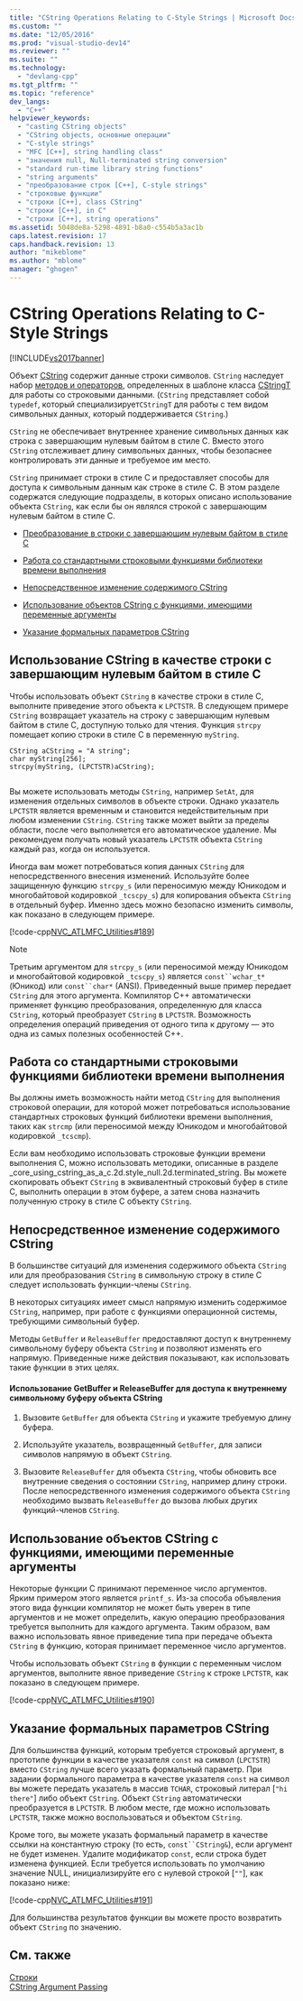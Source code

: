 ```yaml
---
title: "CString Operations Relating to C-Style Strings | Microsoft Docs"
ms.custom: ""
ms.date: "12/05/2016"
ms.prod: "visual-studio-dev14"
ms.reviewer: ""
ms.suite: ""
ms.technology: 
  - "devlang-cpp"
ms.tgt_pltfrm: ""
ms.topic: "reference"
dev_langs: 
  - "C++"
helpviewer_keywords: 
  - "casting CString objects"
  - "CString objects, основные операции"
  - "C-style strings"
  - "MFC [C++], string handling class"
  - "значения null, Null-terminated string conversion"
  - "standard run-time library string functions"
  - "string arguments"
  - "преобразование строк [C++], C-style strings"
  - "строковые функции"
  - "строки [C++], class CString"
  - "строки [C++], in C"
  - "строки [C++], string operations"
ms.assetid: 5048de8a-5298-4891-b8a0-c554b5a3ac1b
caps.latest.revision: 17
caps.handback.revision: 13
author: "mikeblome"
ms.author: "mblome"
manager: "ghogen"
---
```

# CString Operations Relating to C-Style Strings
[!INCLUDE[vs2017banner](../assembler/inline/includes/vs2017banner.md)]

Объект [CString](../atl-mfc-shared/using-cstring.md) содержит данные строки символов.  `CString` наследует набор [методов и операторов](../atl-mfc-shared/reference/cstringt-class.md), определенных в шаблоне класса [CStringT](../atl-mfc-shared/reference/cstringt-class.md) для работы со строковыми данными.  \(`CString` представляет собой `typedef`, который специализирует`CStringT` для работы с тем видом символьных данных, который поддерживается `CString`.\)  
  
 `CString` не обеспечивает внутреннее хранение символьных данных как строка с завершающим нулевым байтом в стиле C.  Вместо этого `CString` отслеживает длину символьных данных, чтобы безопаснее контролировать эти данные и требуемое им место.  
  
 `CString` принимает строки в стиле C и предоставляет способы для доступа к символьным данным как строке в стиле C.  В этом разделе содержатся следующие подразделы, в которых описано использование объекта `CString`, как если бы он являлся строкой с завершающим нулевым байтом в стиле C.  
  
-   [Преобразование в строки с завершающим нулевым байтом в стиле C](#_core_using_cstring_as_a_c.2d.style_null.2d.terminated_string)  
  
-   [Работа со стандартными строковыми функциями библиотеки времени выполнения](#_core_working_with_standard_run.2d.time_library_string_functions)  
  
-   [Непосредственное изменение содержимого CString](#_core_modifying_cstring_contents_directly)  
  
-   [Использование объектов CString с функциями, имеющими переменные аргументы](#_core_using_cstring_objects_with_variable_argument_functions)  
  
-   [Указание формальных параметров CString](#_core_specifying_cstring_formal_parameters)  
  
##  <a name="_core_using_cstring_as_a_c.2d.style_null.2d.terminated_string"></a> Использование CString в качестве строки с завершающим нулевым байтом в стиле C  
 Чтобы использовать объект `CString` в качестве строки в стиле C, выполните приведение этого объекта к `LPCTSTR`.  В следующем примере `CString` возвращает указатель на строку с завершающим нулевым байтом в стиле C, доступную только для чтения.  Функция `strcpy` помещает копию строки в стиле C в переменную `myString`.  
  
```  
CString aCString = "A string";  
char myString[256];  
strcpy(myString, (LPCTSTR)aCString);  
  
```  
  
 Вы можете использовать методы `CString`, например `SetAt`, для изменения отдельных символов в объекте строки.  Однако указатель `LPCTSTR` является временным и становится недействительным при любом изменении `CString`.  `CString` также может выйти за пределы области, после чего выполняется его автоматическое удаление.  Мы рекомендуем получать новый указатель `LPCTSTR` объекта `CString` каждый раз, когда он используется.  
  
 Иногда вам может потребоваться копия данных `CString` для непосредственного внесения изменений.  Используйте более защищенную функцию `strcpy_s` \(или переносимую между Юникодом и многобайтовой кодировкой `_tcscpy_s`\) для копирования объекта `CString` в отдельный буфер.  Именно здесь можно безопасно изменить символы, как показано в следующем примере.  
  
 [!code-cpp[NVC_ATLMFC_Utilities#189](../atl-mfc-shared/codesnippet/CPP/cstring-operations-relating-to-c-style-strings_1.cpp)]  
  
> [!NOTE]
>  Третьим аргументом для `strcpy_s` \(или переносимой между Юникодом и многобайтовой кодировкой `_tcscpy_s`\) является `const``wchar_t*` \(Юникод\) или `const``char*` \(ANSI\).  Приведенный выше пример передает `CString` для этого аргумента.  Компилятор C\+\+ автоматически применяет функцию преобразования, определенную для класса `CString`, который преобразует `CString` в `LPCTSTR`.  Возможность определения операций приведения от одного типа к другому — это одна из самых полезных особенностей C\+\+.  
  
##  <a name="_core_working_with_standard_run.2d.time_library_string_functions"></a> Работа со стандартными строковыми функциями библиотеки времени выполнения  
 Вы должны иметь возможность найти метод `CString` для выполнения строковой операции, для которой может потребоваться использование стандартных строковых функций библиотеки времени выполнения, таких как `strcmp` \(или переносимой между Юникодом и многобайтовой кодировкой `_tcscmp`\).  
  
 Если вам необходимо использовать строковые функции времени выполнения C, можно использовать методики, описанные в разделе \_core\_using\_cstring\_as\_a\_c.2d.style\_null.2d.terminated\_string.  Вы можете скопировать объект `CString` в эквивалентный строковый буфер в стиле C, выполнить операции в этом буфере, а затем снова назначить полученную строку в стиле C объекту `CString`.  
  
##  <a name="_core_modifying_cstring_contents_directly"></a> Непосредственное изменение содержимого CString  
 В большинстве ситуаций для изменения содержимого объекта `CString` или для преобразования `CString` в символьную строку в стиле C следует использовать функции\-члены `CString`.  
  
 В некоторых ситуациях имеет смысл напрямую изменить содержимое `CString`, например, при работе с функциями операционной системы, требующими символьный буфер.  
  
 Методы `GetBuffer` и `ReleaseBuffer` предоставляют доступ к внутреннему символьному буферу объекта `CString` и позволяют изменять его напрямую.  Приведенные ниже действия показывают, как использовать такие функции в этих целях.  
  
#### Использование GetBuffer и ReleaseBuffer для доступа к внутреннему символьному буферу объекта CString  
  
1.  Вызовите `GetBuffer` для объекта `CString` и укажите требуемую длину буфера.  
  
2.  Используйте указатель, возвращенный `GetBuffer`, для записи символов напрямую в объект `CString`.  
  
3.  Вызовите `ReleaseBuffer` для объекта `CString`, чтобы обновить все внутренние сведения о состоянии `CString`, например длину строки.  После непосредственного изменения содержимого объекта `CString` необходимо вызвать `ReleaseBuffer` до вызова любых других функций\-членов `CString`.  
  
##  <a name="_core_using_cstring_objects_with_variable_argument_functions"></a> Использование объектов CString с функциями, имеющими переменные аргументы  
 Некоторые функции C принимают переменное число аргументов.  Ярким примером этого является `printf_s`.  Из\-за способа объявления этого вида функции компилятор не может быть уверен в типе аргументов и не может определить, какую операцию преобразования требуется выполнить для каждого аргумента.  Таким образом, вам важно использовать явное приведение типа при передаче объекта `CString` в функцию, которая принимает переменное число аргументов.  
  
 Чтобы использовать объект `CString` в функции с переменным числом аргументов, выполните явное приведение `CString` к строке `LPCTSTR`, как показано в следующем примере.  
  
 [!code-cpp[NVC_ATLMFC_Utilities#190](../atl-mfc-shared/codesnippet/CPP/cstring-operations-relating-to-c-style-strings_2.cpp)]  
  
##  <a name="_core_specifying_cstring_formal_parameters"></a> Указание формальных параметров CString  
 Для большинства функций, которым требуется строковый аргумент, в прототипе функции в качестве указателя `const` на символ \(`LPCTSTR`\) вместо `CString` лучше всего указать формальный параметр.  При задании формального параметра в качестве указателя `const` на символ вы можете передать указатель в массив `TCHAR`, строковый литерал \[`"hi there"`\] либо объект `CString`.  Объект `CString` автоматически преобразуется в `LPCTSTR`.  В любом месте, где можно использовать `LPCTSTR`, также можно воспользоваться и объектом `CString`.  
  
 Кроме того, вы можете указать формальный параметр в качестве ссылки на константную строку \(то есть, `const``CString&`\), если аргумент не будет изменен.  Удалите модификатор `const`, если строка будет изменена функцией.  Если требуется использовать по умолчанию значение NULL, инициализируйте его с нулевой строкой \[`""`\], как показано ниже:  
  
 [!code-cpp[NVC_ATLMFC_Utilities#191](../atl-mfc-shared/codesnippet/CPP/cstring-operations-relating-to-c-style-strings_3.cpp)]  
  
 Для большинства результатов функции вы можете просто возвратить объект `CString` по значению.  
  
## См. также  
 [Строки](../atl-mfc-shared/strings-atl-mfc.md)   
 [CString Argument Passing](../atl-mfc-shared/cstring-argument-passing.md)